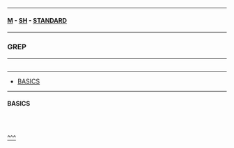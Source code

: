 
---

#### [M](https://github.com/ttltrk/TTT/blob/master/menu.md) - [SH](https://github.com/ttltrk/TTT/blob/master/SH/SH.md) - [STANDARD](https://github.com/ttltrk/TTT/blob/master/SH/STANDARD/STANDARD.md)

---

### GREP

---

```

```

---

* [BASICS](#BASICS)

---

#### BASICS

```

```

```sh

```

```sh

```

[^^^](#GREP)
